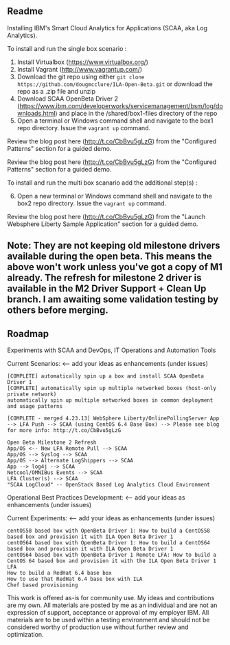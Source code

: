 Readme
--------------------
Installing IBM's Smart Cloud Analytics for Applications (SCAA, aka Log Analytics).  

To install and run the single box scenario :

1. Install Virtualbox (https://www.virtualbox.org/)
2. Install Vagrant (http://www.vagrantup.com/)
3. Download the git repo using either ```git clone https://github.com/dougmcclure/ILA-Open-Beta.git``` or download the repo as a .zip file and unzip
4. Download SCAA OpenBeta Driver 2 (https://www.ibm.com/developerworks/servicemanagement/bsm/log/downloads.html) and place in the /shared/box1-files directory of the repo
5. Open a terminal or Windows command shell and navigate to the box1 repo directory. Issue the ```vagrant up``` command.

Review the blog post here (http://t.co/CbBvu5gLzG) from the "Configured Patterns" section for a guided demo.

Review the blog post here (http://t.co/CbBvu5gLzG) from the "Configured Patterns" section for a guided demo.

To install and run the multi box scanario add the additional step(s) :

6. Open a new terminal or Windows command shell and navigate to the box2 repo directory. Issue the ```vagrant up``` command.

Review the blog post here (http://t.co/CbBvu5gLzG) from the "Launch Websphere Liberty Sample Application" section for a guided demo.

## Note: They are not keeping old milestone drivers available during the open beta. This means the above won't work unless you've got a copy of M1 already. The refresh for milestone 2 driver is available in the M2 Driver Support + Clean Up branch. I am awaiting some validation testing by others before merging.



Roadmap
------------
Experiments with SCAA and DevOps, IT Operations and Automation Tools

Current Scenarios: <-- add your ideas as enhancements (under issues)

    [COMPLETE] automatically spin up a box and install SCAA OpenBeta Driver 1
    [COMPLETE] automatically spin up multiple networked boxes (host-only private network)
    automatically spin up multiple networked boxes in common deployment and usage patterns

    [COMPLETE - merged 4.23.13] WebSphere Liberty/OnlinePollingServer App --> LFA Push --> SCAA (using CentOS 6.4 Base Box) --> Please see blog for more info: http://t.co/CbBvu5gLzG

    Open Beta Milestone 2 Refresh
    App/OS <-- New LFA Remote Pull --> SCAA
    App/OS --> Syslog --> SCAA
    App/OS --> Alternate LogShippers --> SCAA
    App --> log4j --> SCAA
    Netcool/OMNIBus Events --> SCAA
    LFA Cluster(s) --> SCAA
    "SCAA LogCloud" -- OpenStack Based Log Analytics Cloud Environment

Operational Best Practices Development: <-- add your ideas as enhancements (under issues)

Current Experiments: <-- add your ideas as enhancements (under issues)

    centOS58 based box with OpenBeta Driver 1: How to build a CentOS58 based box and provision it with ILA Open Beta Driver 1
    centOS64 based box with OpenBeta Driver 1: How to build a CentOS64 based box and provision it with ILA Open Beta Driver 1
    centOS64 based box with OpenBeta Driver 1 Remote LFA: How to build a CentOS 64 based box and provision it with the ILA Open Beta Driver 1 LFA
    How to build a RedHat 6.4 base box
    How to use that RedHat 6.4 base box with ILA
    Chef based provisioning

This work is offered as-is for community use. My ideas and contributions are my own. All materials are posted by me as an individual and are not an expression of support, acceptance or approval of my employer IBM. All materials are to be used within a testing environment and should not be considered worthy of production use without further review and optimization.
